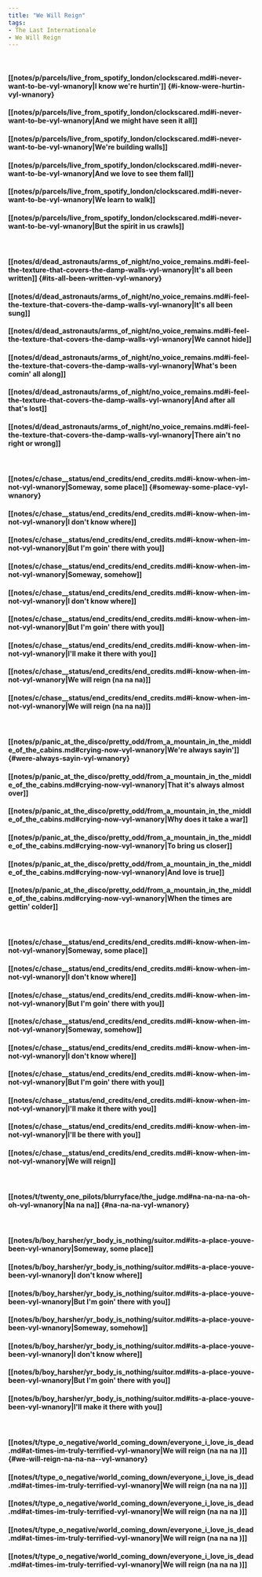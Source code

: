 ```yaml
---
title: "We Will Reign"
tags:
- The Last Internationale
- We Will Reign
---
```

&nbsp;
#### [[notes/p/parcels/live_from_spotify_london/clockscared.md#i-never-want-to-be-vyl-wnanory|I know we're hurtin']] {#i-know-were-hurtin-vyl-wnanory}
#### [[notes/p/parcels/live_from_spotify_london/clockscared.md#i-never-want-to-be-vyl-wnanory|And we might have seen it all]]
#### [[notes/p/parcels/live_from_spotify_london/clockscared.md#i-never-want-to-be-vyl-wnanory|We're building walls]]
#### [[notes/p/parcels/live_from_spotify_london/clockscared.md#i-never-want-to-be-vyl-wnanory|And we love to see them fall]]
#### [[notes/p/parcels/live_from_spotify_london/clockscared.md#i-never-want-to-be-vyl-wnanory|We learn to walk]]
#### [[notes/p/parcels/live_from_spotify_london/clockscared.md#i-never-want-to-be-vyl-wnanory|But the spirit in us crawls]]
&nbsp;
#### [[notes/d/dead_astronauts/arms_of_night/no_voice_remains.md#i-feel-the-texture-that-covers-the-damp-walls-vyl-wnanory|It's all been written]] {#its-all-been-written-vyl-wnanory}
#### [[notes/d/dead_astronauts/arms_of_night/no_voice_remains.md#i-feel-the-texture-that-covers-the-damp-walls-vyl-wnanory|It's all been sung]]
#### [[notes/d/dead_astronauts/arms_of_night/no_voice_remains.md#i-feel-the-texture-that-covers-the-damp-walls-vyl-wnanory|We cannot hide]]
#### [[notes/d/dead_astronauts/arms_of_night/no_voice_remains.md#i-feel-the-texture-that-covers-the-damp-walls-vyl-wnanory|What's been comin' all along]]
#### [[notes/d/dead_astronauts/arms_of_night/no_voice_remains.md#i-feel-the-texture-that-covers-the-damp-walls-vyl-wnanory|And after all that's lost]]
#### [[notes/d/dead_astronauts/arms_of_night/no_voice_remains.md#i-feel-the-texture-that-covers-the-damp-walls-vyl-wnanory|There ain't no right or wrong]]
&nbsp;
#### [[notes/c/chase__status/end_credits/end_credits.md#i-know-when-im-not-vyl-wnanory|Someway, some place]] {#someway-some-place-vyl-wnanory}
#### [[notes/c/chase__status/end_credits/end_credits.md#i-know-when-im-not-vyl-wnanory|I don't know where]]
#### [[notes/c/chase__status/end_credits/end_credits.md#i-know-when-im-not-vyl-wnanory|But I'm goin' there with you]]
#### [[notes/c/chase__status/end_credits/end_credits.md#i-know-when-im-not-vyl-wnanory|Someway, somehow]]
#### [[notes/c/chase__status/end_credits/end_credits.md#i-know-when-im-not-vyl-wnanory|I don't know where]]
#### [[notes/c/chase__status/end_credits/end_credits.md#i-know-when-im-not-vyl-wnanory|But I'm goin' there with you]]
#### [[notes/c/chase__status/end_credits/end_credits.md#i-know-when-im-not-vyl-wnanory|I'll make it there with you]]
#### [[notes/c/chase__status/end_credits/end_credits.md#i-know-when-im-not-vyl-wnanory|We will reign (na na na)]]
#### [[notes/c/chase__status/end_credits/end_credits.md#i-know-when-im-not-vyl-wnanory|We will reign (na na na)]]
&nbsp;
#### [[notes/p/panic_at_the_disco/pretty_odd/from_a_mountain_in_the_middle_of_the_cabins.md#crying-now-vyl-wnanory|We're always sayin']] {#were-always-sayin-vyl-wnanory}
#### [[notes/p/panic_at_the_disco/pretty_odd/from_a_mountain_in_the_middle_of_the_cabins.md#crying-now-vyl-wnanory|That it's always almost over]]
#### [[notes/p/panic_at_the_disco/pretty_odd/from_a_mountain_in_the_middle_of_the_cabins.md#crying-now-vyl-wnanory|Why does it take a war]]
#### [[notes/p/panic_at_the_disco/pretty_odd/from_a_mountain_in_the_middle_of_the_cabins.md#crying-now-vyl-wnanory|To bring us closer]]
#### [[notes/p/panic_at_the_disco/pretty_odd/from_a_mountain_in_the_middle_of_the_cabins.md#crying-now-vyl-wnanory|And love is true]]
#### [[notes/p/panic_at_the_disco/pretty_odd/from_a_mountain_in_the_middle_of_the_cabins.md#crying-now-vyl-wnanory|When the times are gettin' colder]]
&nbsp;
#### [[notes/c/chase__status/end_credits/end_credits.md#i-know-when-im-not-vyl-wnanory|Someway, some place]]
#### [[notes/c/chase__status/end_credits/end_credits.md#i-know-when-im-not-vyl-wnanory|I don't know where]]
#### [[notes/c/chase__status/end_credits/end_credits.md#i-know-when-im-not-vyl-wnanory|But I'm goin' there with you]]
#### [[notes/c/chase__status/end_credits/end_credits.md#i-know-when-im-not-vyl-wnanory|Someway, somehow]]
#### [[notes/c/chase__status/end_credits/end_credits.md#i-know-when-im-not-vyl-wnanory|I don't know where]]
#### [[notes/c/chase__status/end_credits/end_credits.md#i-know-when-im-not-vyl-wnanory|But I'm goin' there with you]]
#### [[notes/c/chase__status/end_credits/end_credits.md#i-know-when-im-not-vyl-wnanory|I'll make it there with you]]
#### [[notes/c/chase__status/end_credits/end_credits.md#i-know-when-im-not-vyl-wnanory|I'll be there with you]]
#### [[notes/c/chase__status/end_credits/end_credits.md#i-know-when-im-not-vyl-wnanory|We will reign]]
&nbsp;
#### [[notes/t/twenty_one_pilots/blurryface/the_judge.md#na-na-na-na-oh-oh-vyl-wnanory|Na na na]] {#na-na-na-vyl-wnanory}
&nbsp;
#### [[notes/b/boy_harsher/yr_body_is_nothing/suitor.md#its-a-place-youve-been-vyl-wnanory|Someway, some place]]
#### [[notes/b/boy_harsher/yr_body_is_nothing/suitor.md#its-a-place-youve-been-vyl-wnanory|I don't know where]]
#### [[notes/b/boy_harsher/yr_body_is_nothing/suitor.md#its-a-place-youve-been-vyl-wnanory|But I'm goin' there with you]]
#### [[notes/b/boy_harsher/yr_body_is_nothing/suitor.md#its-a-place-youve-been-vyl-wnanory|Someway, somehow]]
#### [[notes/b/boy_harsher/yr_body_is_nothing/suitor.md#its-a-place-youve-been-vyl-wnanory|I don't know where]]
#### [[notes/b/boy_harsher/yr_body_is_nothing/suitor.md#its-a-place-youve-been-vyl-wnanory|But I'm goin' there with you]]
#### [[notes/b/boy_harsher/yr_body_is_nothing/suitor.md#its-a-place-youve-been-vyl-wnanory|I'll make it there with you]]
&nbsp;
#### [[notes/t/type_o_negative/world_coming_down/everyone_i_love_is_dead.md#at-times-im-truly-terrified-vyl-wnanory|We will reign (na na na )]] {#we-will-reign-na-na-na--vyl-wnanory}
#### [[notes/t/type_o_negative/world_coming_down/everyone_i_love_is_dead.md#at-times-im-truly-terrified-vyl-wnanory|We will reign (na na na )]]
#### [[notes/t/type_o_negative/world_coming_down/everyone_i_love_is_dead.md#at-times-im-truly-terrified-vyl-wnanory|We will reign (na na na )]]
#### [[notes/t/type_o_negative/world_coming_down/everyone_i_love_is_dead.md#at-times-im-truly-terrified-vyl-wnanory|We will reign (na na na )]]
#### [[notes/t/type_o_negative/world_coming_down/everyone_i_love_is_dead.md#at-times-im-truly-terrified-vyl-wnanory|We will reign (na na na )]]
